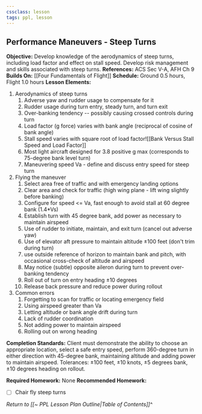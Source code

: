 ```yaml
---
cssclass: lesson
tags: ppl, lesson
---
```

## Performance Maneuvers - Steep Turns

**Objective:** Develop knowledge of the aerodynamics of steep turns, including load factor and effect on stall speed. Develop risk management and skills associated with steep turns.
**References:** ACS Sec V-A, AFH Ch 9
**Builds On:** [[Four Fundamentals of Flight]]
**Schedule:** Ground 0.5 hours, Flight 1.0 hours
**Lesson Elements:**
1. Aerodynamics of steep turns
	1. Adverse yaw and rudder usage to compensate for it
	2. Rudder usage during turn entry, steady turn, and turn exit
	3. Over-banking tendency -- possibly causing crossed controls during turn
	4. Load factor (g force) varies with bank angle (reciprocal of cosine of bank angle)
	5. Stall speed varies with square root of load factor![[Bank Versus Stall Speed and Load Factor]]
	7. Most light aircraft designed for 3.8 positive g max (corresponds to 75-degree bank level turn)
	8. Maneuvering speed Va - define and discuss entry speed for steep turn
2. Flying the maneuver
	1. Select area free of traffic and with emergency landing options
	2. Clear area and check for traffic (high wing plane - lift wing slightly before banking)
	3. Configure for speed <= Va, fast enough to avoid stall at 60 degree bank ($1.4*$Vs)
	4. Establish turn with 45 degree bank, add power as necessary to maintain airspeed
	5. Use of rudder to initiate, maintain, and exit turn (cancel out adverse yaw)
	6. Use of elevator aft pressure to maintain altitude &plusmn;100 feet (don't trim during turn)
	7. use outside reference of horizon to maintain bank and pitch, with occasional cross-check of altitude and airspeed
	8. May notice (subtle) opposite aileron during turn to prevent over-banking tendency
	9. Roll out of turn on entry heading &plusmn;10 degrees
	10. Release back pressure and reduce power during rollout
3. Common errors
	1. Forgetting to scan for traffic or locating emergency field
	2. Using airspeed greater than Va
	3. Letting altitude or bank angle drift during turn
	4. Lack of rudder coordination
	5. Not adding power to maintain airspeed
	6. Rolling out on wrong heading

**Completion Standards:** Client must demonstrate the ability to choose an appropriate location, select a safe entry speed, perform 360-degree turn in either direction with 45-degree bank, maintaining altitude and adding power to maintain airspeed. Tolerances: &plusmn;100 feet, &plusmn;10 knots, &plusmn;5 degrees bank, &plusmn;10 degrees heading on rollout.

**Required Homework:** None
**Recommended Homework:** 
- [ ] Chair fly steep turns

*Return to [[~ PPL Lesson Plan Outline|Table of Contents]]^*